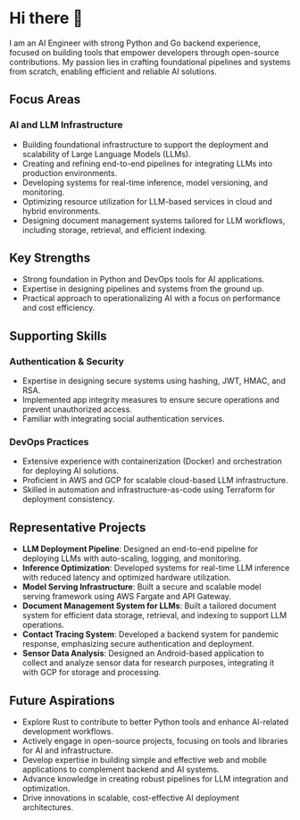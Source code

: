 # Hi there 👋

I am an AI Engineer with strong Python and Go backend experience, focused on building tools that empower developers through open-source contributions. My passion lies in crafting foundational pipelines and systems from scratch, enabling efficient and reliable AI solutions.

## Focus Areas
### AI and LLM Infrastructure
- Building foundational infrastructure to support the deployment and scalability of Large Language Models (LLMs).
- Creating and refining end-to-end pipelines for integrating LLMs into production environments.
- Developing systems for real-time inference, model versioning, and monitoring.
- Optimizing resource utilization for LLM-based services in cloud and hybrid environments.
- Designing document management systems tailored for LLM workflows, including storage, retrieval, and efficient indexing.

## Key Strengths
- Strong foundation in Python and DevOps tools for AI applications.
- Expertise in designing pipelines and systems from the ground up.
- Practical approach to operationalizing AI with a focus on performance and cost efficiency.

## Supporting Skills
### Authentication & Security
- Expertise in designing secure systems using hashing, JWT, HMAC, and RSA.
- Implemented app integrity measures to ensure secure operations and prevent unauthorized access.
- Familiar with integrating social authentication services.

### DevOps Practices
- Extensive experience with containerization (Docker) and orchestration for deploying AI solutions.
- Proficient in AWS and GCP for scalable cloud-based LLM infrastructure.
- Skilled in automation and infrastructure-as-code using Terraform for deployment consistency.

## Representative Projects
- **LLM Deployment Pipeline**: Designed an end-to-end pipeline for deploying LLMs with auto-scaling, logging, and monitoring.
- **Inference Optimization**: Developed systems for real-time LLM inference with reduced latency and optimized hardware utilization.
- **Model Serving Infrastructure**: Built a secure and scalable model serving framework using AWS Fargate and API Gateway.
- **Document Management System for LLMs**: Built a tailored document system for efficient data storage, retrieval, and indexing to support LLM operations.
- **Contact Tracing System**: Developed a backend system for pandemic response, emphasizing secure authentication and deployment.
- **Sensor Data Analysis**: Designed an Android-based application to collect and analyze sensor data for research purposes, integrating it with GCP for storage and processing.

## Future Aspirations
- Explore Rust to contribute to better Python tools and enhance AI-related development workflows.
- Actively engage in open-source projects, focusing on tools and libraries for AI and infrastructure.
- Develop expertise in building simple and effective web and mobile applications to complement backend and AI systems.
- Advance knowledge in creating robust pipelines for LLM integration and optimization.
- Drive innovations in scalable, cost-effective AI deployment architectures.

